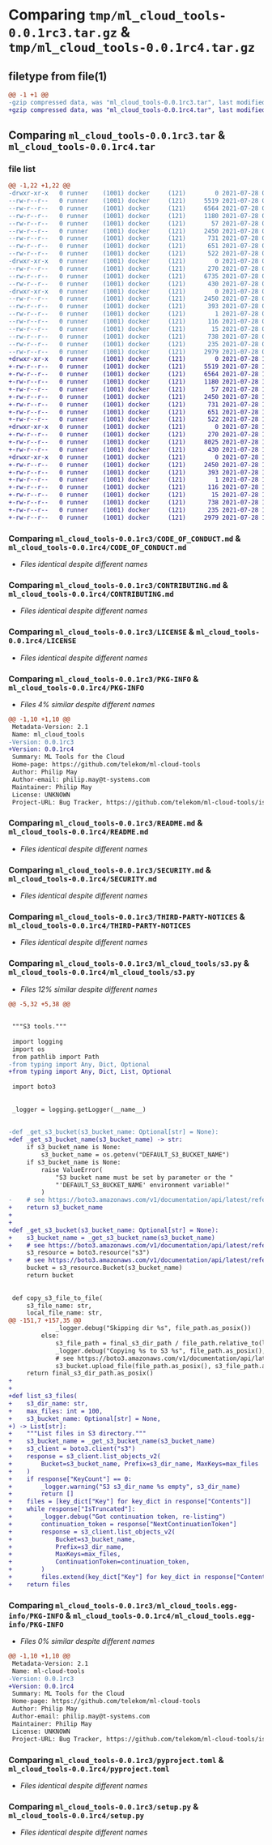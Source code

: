 # Comparing `tmp/ml_cloud_tools-0.0.1rc3.tar.gz` & `tmp/ml_cloud_tools-0.0.1rc4.tar.gz`

## filetype from file(1)

```diff
@@ -1 +1 @@
-gzip compressed data, was "ml_cloud_tools-0.0.1rc3.tar", last modified: Wed Jul 28 07:56:24 2021, max compression
+gzip compressed data, was "ml_cloud_tools-0.0.1rc4.tar", last modified: Wed Jul 28 12:54:26 2021, max compression
```

## Comparing `ml_cloud_tools-0.0.1rc3.tar` & `ml_cloud_tools-0.0.1rc4.tar`

### file list

```diff
@@ -1,22 +1,22 @@
-drwxr-xr-x   0 runner    (1001) docker     (121)        0 2021-07-28 07:56:24.338690 ml_cloud_tools-0.0.1rc3/
--rw-r--r--   0 runner    (1001) docker     (121)     5519 2021-07-28 07:56:14.000000 ml_cloud_tools-0.0.1rc3/CODE_OF_CONDUCT.md
--rw-r--r--   0 runner    (1001) docker     (121)     6564 2021-07-28 07:56:14.000000 ml_cloud_tools-0.0.1rc3/CONTRIBUTING.md
--rw-r--r--   0 runner    (1001) docker     (121)     1180 2021-07-28 07:56:14.000000 ml_cloud_tools-0.0.1rc3/LICENSE
--rw-r--r--   0 runner    (1001) docker     (121)       57 2021-07-28 07:56:14.000000 ml_cloud_tools-0.0.1rc3/MANIFEST.in
--rw-r--r--   0 runner    (1001) docker     (121)     2450 2021-07-28 07:56:24.338690 ml_cloud_tools-0.0.1rc3/PKG-INFO
--rw-r--r--   0 runner    (1001) docker     (121)      731 2021-07-28 07:56:14.000000 ml_cloud_tools-0.0.1rc3/README.md
--rw-r--r--   0 runner    (1001) docker     (121)      651 2021-07-28 07:56:14.000000 ml_cloud_tools-0.0.1rc3/SECURITY.md
--rw-r--r--   0 runner    (1001) docker     (121)      522 2021-07-28 07:56:14.000000 ml_cloud_tools-0.0.1rc3/THIRD-PARTY-NOTICES
-drwxr-xr-x   0 runner    (1001) docker     (121)        0 2021-07-28 07:56:24.338690 ml_cloud_tools-0.0.1rc3/ml_cloud_tools/
--rw-r--r--   0 runner    (1001) docker     (121)      270 2021-07-28 07:56:14.000000 ml_cloud_tools-0.0.1rc3/ml_cloud_tools/__init__.py
--rw-r--r--   0 runner    (1001) docker     (121)     6735 2021-07-28 07:56:14.000000 ml_cloud_tools-0.0.1rc3/ml_cloud_tools/s3.py
--rw-r--r--   0 runner    (1001) docker     (121)      430 2021-07-28 07:56:14.000000 ml_cloud_tools-0.0.1rc3/ml_cloud_tools/version.py
-drwxr-xr-x   0 runner    (1001) docker     (121)        0 2021-07-28 07:56:24.338690 ml_cloud_tools-0.0.1rc3/ml_cloud_tools.egg-info/
--rw-r--r--   0 runner    (1001) docker     (121)     2450 2021-07-28 07:56:24.000000 ml_cloud_tools-0.0.1rc3/ml_cloud_tools.egg-info/PKG-INFO
--rw-r--r--   0 runner    (1001) docker     (121)      393 2021-07-28 07:56:24.000000 ml_cloud_tools-0.0.1rc3/ml_cloud_tools.egg-info/SOURCES.txt
--rw-r--r--   0 runner    (1001) docker     (121)        1 2021-07-28 07:56:24.000000 ml_cloud_tools-0.0.1rc3/ml_cloud_tools.egg-info/dependency_links.txt
--rw-r--r--   0 runner    (1001) docker     (121)      116 2021-07-28 07:56:24.000000 ml_cloud_tools-0.0.1rc3/ml_cloud_tools.egg-info/requires.txt
--rw-r--r--   0 runner    (1001) docker     (121)       15 2021-07-28 07:56:24.000000 ml_cloud_tools-0.0.1rc3/ml_cloud_tools.egg-info/top_level.txt
--rw-r--r--   0 runner    (1001) docker     (121)      738 2021-07-28 07:56:14.000000 ml_cloud_tools-0.0.1rc3/pyproject.toml
--rw-r--r--   0 runner    (1001) docker     (121)      235 2021-07-28 07:56:24.338690 ml_cloud_tools-0.0.1rc3/setup.cfg
--rw-r--r--   0 runner    (1001) docker     (121)     2979 2021-07-28 07:56:14.000000 ml_cloud_tools-0.0.1rc3/setup.py
+drwxr-xr-x   0 runner    (1001) docker     (121)        0 2021-07-28 12:54:26.759505 ml_cloud_tools-0.0.1rc4/
+-rw-r--r--   0 runner    (1001) docker     (121)     5519 2021-07-28 12:54:13.000000 ml_cloud_tools-0.0.1rc4/CODE_OF_CONDUCT.md
+-rw-r--r--   0 runner    (1001) docker     (121)     6564 2021-07-28 12:54:13.000000 ml_cloud_tools-0.0.1rc4/CONTRIBUTING.md
+-rw-r--r--   0 runner    (1001) docker     (121)     1180 2021-07-28 12:54:13.000000 ml_cloud_tools-0.0.1rc4/LICENSE
+-rw-r--r--   0 runner    (1001) docker     (121)       57 2021-07-28 12:54:13.000000 ml_cloud_tools-0.0.1rc4/MANIFEST.in
+-rw-r--r--   0 runner    (1001) docker     (121)     2450 2021-07-28 12:54:26.759505 ml_cloud_tools-0.0.1rc4/PKG-INFO
+-rw-r--r--   0 runner    (1001) docker     (121)      731 2021-07-28 12:54:13.000000 ml_cloud_tools-0.0.1rc4/README.md
+-rw-r--r--   0 runner    (1001) docker     (121)      651 2021-07-28 12:54:13.000000 ml_cloud_tools-0.0.1rc4/SECURITY.md
+-rw-r--r--   0 runner    (1001) docker     (121)      522 2021-07-28 12:54:13.000000 ml_cloud_tools-0.0.1rc4/THIRD-PARTY-NOTICES
+drwxr-xr-x   0 runner    (1001) docker     (121)        0 2021-07-28 12:54:26.759505 ml_cloud_tools-0.0.1rc4/ml_cloud_tools/
+-rw-r--r--   0 runner    (1001) docker     (121)      270 2021-07-28 12:54:13.000000 ml_cloud_tools-0.0.1rc4/ml_cloud_tools/__init__.py
+-rw-r--r--   0 runner    (1001) docker     (121)     8025 2021-07-28 12:54:13.000000 ml_cloud_tools-0.0.1rc4/ml_cloud_tools/s3.py
+-rw-r--r--   0 runner    (1001) docker     (121)      430 2021-07-28 12:54:13.000000 ml_cloud_tools-0.0.1rc4/ml_cloud_tools/version.py
+drwxr-xr-x   0 runner    (1001) docker     (121)        0 2021-07-28 12:54:26.759505 ml_cloud_tools-0.0.1rc4/ml_cloud_tools.egg-info/
+-rw-r--r--   0 runner    (1001) docker     (121)     2450 2021-07-28 12:54:26.000000 ml_cloud_tools-0.0.1rc4/ml_cloud_tools.egg-info/PKG-INFO
+-rw-r--r--   0 runner    (1001) docker     (121)      393 2021-07-28 12:54:26.000000 ml_cloud_tools-0.0.1rc4/ml_cloud_tools.egg-info/SOURCES.txt
+-rw-r--r--   0 runner    (1001) docker     (121)        1 2021-07-28 12:54:26.000000 ml_cloud_tools-0.0.1rc4/ml_cloud_tools.egg-info/dependency_links.txt
+-rw-r--r--   0 runner    (1001) docker     (121)      116 2021-07-28 12:54:26.000000 ml_cloud_tools-0.0.1rc4/ml_cloud_tools.egg-info/requires.txt
+-rw-r--r--   0 runner    (1001) docker     (121)       15 2021-07-28 12:54:26.000000 ml_cloud_tools-0.0.1rc4/ml_cloud_tools.egg-info/top_level.txt
+-rw-r--r--   0 runner    (1001) docker     (121)      738 2021-07-28 12:54:13.000000 ml_cloud_tools-0.0.1rc4/pyproject.toml
+-rw-r--r--   0 runner    (1001) docker     (121)      235 2021-07-28 12:54:26.759505 ml_cloud_tools-0.0.1rc4/setup.cfg
+-rw-r--r--   0 runner    (1001) docker     (121)     2979 2021-07-28 12:54:13.000000 ml_cloud_tools-0.0.1rc4/setup.py
```

### Comparing `ml_cloud_tools-0.0.1rc3/CODE_OF_CONDUCT.md` & `ml_cloud_tools-0.0.1rc4/CODE_OF_CONDUCT.md`

 * *Files identical despite different names*

### Comparing `ml_cloud_tools-0.0.1rc3/CONTRIBUTING.md` & `ml_cloud_tools-0.0.1rc4/CONTRIBUTING.md`

 * *Files identical despite different names*

### Comparing `ml_cloud_tools-0.0.1rc3/LICENSE` & `ml_cloud_tools-0.0.1rc4/LICENSE`

 * *Files identical despite different names*

### Comparing `ml_cloud_tools-0.0.1rc3/PKG-INFO` & `ml_cloud_tools-0.0.1rc4/PKG-INFO`

 * *Files 4% similar despite different names*

```diff
@@ -1,10 +1,10 @@
 Metadata-Version: 2.1
 Name: ml_cloud_tools
-Version: 0.0.1rc3
+Version: 0.0.1rc4
 Summary: ML Tools for the Cloud
 Home-page: https://github.com/telekom/ml-cloud-tools
 Author: Philip May
 Author-email: philip.may@t-systems.com
 Maintainer: Philip May
 License: UNKNOWN
 Project-URL: Bug Tracker, https://github.com/telekom/ml-cloud-tools/issues
```

### Comparing `ml_cloud_tools-0.0.1rc3/README.md` & `ml_cloud_tools-0.0.1rc4/README.md`

 * *Files identical despite different names*

### Comparing `ml_cloud_tools-0.0.1rc3/SECURITY.md` & `ml_cloud_tools-0.0.1rc4/SECURITY.md`

 * *Files identical despite different names*

### Comparing `ml_cloud_tools-0.0.1rc3/THIRD-PARTY-NOTICES` & `ml_cloud_tools-0.0.1rc4/THIRD-PARTY-NOTICES`

 * *Files identical despite different names*

### Comparing `ml_cloud_tools-0.0.1rc3/ml_cloud_tools/s3.py` & `ml_cloud_tools-0.0.1rc4/ml_cloud_tools/s3.py`

 * *Files 12% similar despite different names*

```diff
@@ -5,32 +5,38 @@
 
 
 """S3 tools."""
 
 import logging
 import os
 from pathlib import Path
-from typing import Any, Dict, Optional
+from typing import Any, Dict, List, Optional
 
 import boto3
 
 
 _logger = logging.getLogger(__name__)
 
 
-def _get_s3_bucket(s3_bucket_name: Optional[str] = None):
+def _get_s3_bucket_name(s3_bucket_name) -> str:
     if s3_bucket_name is None:
         s3_bucket_name = os.getenv("DEFAULT_S3_BUCKET_NAME")
     if s3_bucket_name is None:
         raise ValueError(
             "S3 bucket name must be set by parameter or the "
             "'DEFAULT_S3_BUCKET_NAME' environment variable!"
         )
-    # see https://boto3.amazonaws.com/v1/documentation/api/latest/reference/services/s3.html#bucket
+    return s3_bucket_name
+
+
+def _get_s3_bucket(s3_bucket_name: Optional[str] = None):
+    s3_bucket_name = _get_s3_bucket_name(s3_bucket_name)
+    # see https://boto3.amazonaws.com/v1/documentation/api/latest/reference/core/boto3.html?highlight=resource#boto3.resource  # NOQA: E501
     s3_resource = boto3.resource("s3")
+    # see https://boto3.amazonaws.com/v1/documentation/api/latest/reference/services/s3.html#bucket
     bucket = s3_resource.Bucket(s3_bucket_name)
     return bucket
 
 
 def copy_s3_file_to_file(
     s3_file_name: str,
     local_file_name: str,
@@ -151,7 +157,35 @@
             _logger.debug("Skipping dir %s", file_path.as_posix())
         else:
             s3_file_path = final_s3_dir_path / file_path.relative_to(local_dir_path)
             _logger.debug("Copying %s to S3 %s", file_path.as_posix(), s3_file_path.as_posix())
             # see https://boto3.amazonaws.com/v1/documentation/api/latest/reference/services/s3.html#S3.Bucket.upload_file  # NOQA: E501
             s3_bucket.upload_file(file_path.as_posix(), s3_file_path.as_posix(), **s3_kwargs)
     return final_s3_dir_path.as_posix()
+
+
+def list_s3_files(
+    s3_dir_name: str,
+    max_files: int = 100,
+    s3_bucket_name: Optional[str] = None,
+) -> List[str]:
+    """List files in S3 directory."""
+    s3_bucket_name = _get_s3_bucket_name(s3_bucket_name)
+    s3_client = boto3.client("s3")
+    response = s3_client.list_objects_v2(
+        Bucket=s3_bucket_name, Prefix=s3_dir_name, MaxKeys=max_files
+    )
+    if response["KeyCount"] == 0:
+        _logger.warning("S3 s3_dir_name %s empty", s3_dir_name)
+        return []
+    files = [key_dict["Key"] for key_dict in response["Contents"]]
+    while response["IsTruncated"]:
+        _logger.debug("Got continuation token, re-listing")
+        continuation_token = response["NextContinuationToken"]
+        response = s3_client.list_objects_v2(
+            Bucket=s3_bucket_name,
+            Prefix=s3_dir_name,
+            MaxKeys=max_files,
+            ContinuationToken=continuation_token,
+        )
+        files.extend(key_dict["Key"] for key_dict in response["Contents"])
+    return files
```

### Comparing `ml_cloud_tools-0.0.1rc3/ml_cloud_tools.egg-info/PKG-INFO` & `ml_cloud_tools-0.0.1rc4/ml_cloud_tools.egg-info/PKG-INFO`

 * *Files 0% similar despite different names*

```diff
@@ -1,10 +1,10 @@
 Metadata-Version: 2.1
 Name: ml-cloud-tools
-Version: 0.0.1rc3
+Version: 0.0.1rc4
 Summary: ML Tools for the Cloud
 Home-page: https://github.com/telekom/ml-cloud-tools
 Author: Philip May
 Author-email: philip.may@t-systems.com
 Maintainer: Philip May
 License: UNKNOWN
 Project-URL: Bug Tracker, https://github.com/telekom/ml-cloud-tools/issues
```

### Comparing `ml_cloud_tools-0.0.1rc3/pyproject.toml` & `ml_cloud_tools-0.0.1rc4/pyproject.toml`

 * *Files identical despite different names*

### Comparing `ml_cloud_tools-0.0.1rc3/setup.py` & `ml_cloud_tools-0.0.1rc4/setup.py`

 * *Files identical despite different names*


